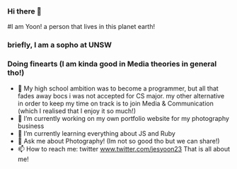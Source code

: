 ### Hi there 👋

<!--
**howtoace/howtoace** is a ✨ _special_ ✨ repository because its `README.md` (this file) appears on your GitHub profile.

Here are some ideas to get you started:

- 🔭 I’m currently working on ...
- 🌱 I’m currently learning ...
- 👯 I’m looking to collaborate on ...
- 🤔 I’m looking for help with ...
- 💬 Ask me about ...
- 📫 How to reach me: ...
- 😄 Pronouns: ...
- ⚡ Fun fact: ...
-->

#I am Yoon! a person that lives in this planet earth!
### briefly, I am a sopho at UNSW
### Doing finearts (I am kinda good in Media theories in general tho!)

- 🏫 My high school ambition was to become a programmer, but all that fades away bocs i was not accepted for CS major. my other alternative in order to keep my time on track is to join Media & Communication (which I realised that I enjoy it so much!)
- 🔭 I’m currently working on my own portfolio website for my photography business
- 🌱 I’m currently learning everything about JS and Ruby
- 💬 Ask me about Photography! (Im not so good tho but we can share!)
- 📫 How to reach me: twitter www.twitter.com/jesyoon23
That is all about me!
